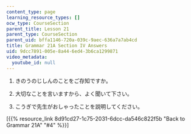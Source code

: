 ```yaml
---
content_type: page
learning_resource_types: []
ocw_type: CourseSection
parent_title: Lesson 21
parent_type: CourseSection
parent_uid: bffa1146-720a-039c-9aec-636a7a7ab4cd
title: Grammar 21A Section IV Answers
uid: 9dcc7891-005e-8a44-6ed4-3b6ca1299871
video_metadata:
  youtube_id: null
---
```


1.  きのうのじしんのことをご存知ですか。
    
2.  大切なことを言いますから、よく聞いて下さい。
    
3.  こうぎで先生がおしゃったことを説明してください。
    

\[{{% resource_link 8d91cd27-1c75-2031-6dcc-da546c822f5b "Back to Grammar 21A" "#4" %}}\]
